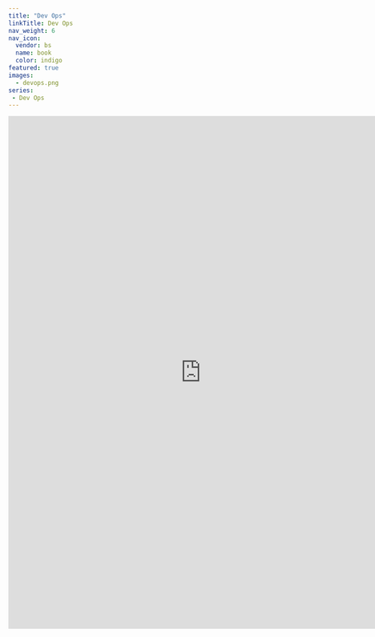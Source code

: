 ```yaml
---
title: "Dev Ops"
linkTitle: Dev Ops
nav_weight: 6
nav_icon:
  vendor: bs
  name: book
  color: indigo
featured: true
images:
  - devops.png
series:  
 - Dev Ops
---
```

<p align="center">
<iframe width="768" height="1024" src="https://roadmap.sh/devops?s=652b754df43a58c923ce9d26" frameborder="0" allow="accelerometer; autoplay; encrypted-media; gyroscope; picture-in-picture" allowfullscreen></iframe>
</p>